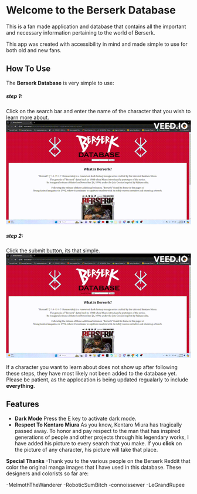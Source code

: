 # Welcome to the Berserk Database
This is a fan made application and database that contains all the important and necessary information pertaining to the world of Berserk. 

This app was created with accessibility in mind and made simple to use for both old and new fans.

## How To Use

The **Berserk Database** is very simple to use:

##### step 1: 
Click on the search bar and enter the name of the character that you wish to learn more about.
![ReferenceGif](/gifs/Type.gif)

##### step 2: 
Click the submit button, its that simple.
![ReferenceGif](/gifs/Submit.gif)


If a character you want to learn about does not show up after following these steps, they have most likely not been added to the database yet. Please be patient, as the applocation is being updated regualarly to include **everything**.

## Features

- **Dark Mode**
Press the E key to activate dark mode.
- **Respect To Kentaro Miura**
As you know, Kentaro Miura has tragically passed away. To honor and pay respect to the man that has inspired generations of people and other projects through his legendary works, I have added his picture to every search that you make. If you **click** on the picture of any character, his picture will take that place. 

**Special Thanks**
-Thank you to the various people on the Berserk Reddit that color the original manga images that I have used in this database. These designers and colorists so far are:

-MelmothTheWanderer
-RoboticSumBitch
-connoissewer
-LeGrandRupee



